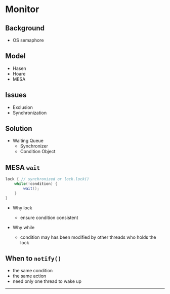 # Monitor

## Background

* OS semaphore

## Model

* Hasen
* Hoare
* MESA

## Issues

* Exclusion
* Synchronization

## Solution

* Waiting Queue
    * Synchronizer
    * Condition Object

## MESA `wait`

```java
lock { // synchronized or lock.lock()
    while(!condition) {
        wait();
    }
}
```

* Why lock
    * ensure condition consistent

* Why while
    * condition may has been modified by other threads who holds the lock

## When to `notify()`

* the same condition
* the same action
* need only one thread to wake up

---
